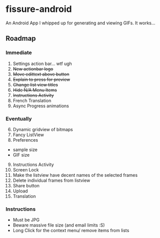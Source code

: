 # fissure-android
An Android App I whipped up for generating and viewing GIFs. It works...


## Roadmap

### Immediate
1. Settings action bar... wtf ugh
2. ~~New actionbar logo~~
3. ~~Move edittext above button~~
4. ~~Explain to press for preview~~
5. ~~Change list view titles~~
6. ~~Hide N/A Menu Items~~
7. ~~Instructions Activity~~
8. French Translation
8. Async Progress animations

### Eventually
6. Dynamic gridview of bitmaps
2. Fancy ListView
8. Preferences
 - sample size
 - GIF size
9. Instructions Activity
10. Screen Lock
11. Make the listview have decent names of the selected frames
12. Delete individual frames from listview
13. Share button
14. Upload
15. Translation

### Instructions
- Must be JPG
- Beware massive file size (and email limits :S)
- Long Click for the context menu/ remove items from lists
